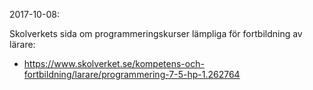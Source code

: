 2017-10-08:

Skolverkets sida om programmeringskurser lämpliga för fortbildning av lärare:

* https://www.skolverket.se/kompetens-och-fortbildning/larare/programmering-7-5-hp-1.262764
